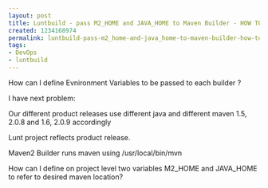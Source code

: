 ```yaml
---
layout: post
title: Luntbuild - pass M2_HOME and JAVA_HOME to Maven Builder - HOW TO?
created: 1234168974
permalink: luntbuild-pass-m2_home-and-java_home-to-maven-builder-how-to
tags:
- DevOps
- luntbuild
---
```

<p>How can I define Evnironment Variables to be passed to each builder ?</p><p>I have next problem:</p><p>Our different product releases use different java and different maven 1.5, 2.0.8 and 1.6, 2.0.9 accordingly</p><p>Lunt project reflects product release.</p><p>Maven2 Builder runs maven using /usr/local/bin/mvn</p><p>How can I define on project level two variables M2_HOME and JAVA_HOME to refer to desired maven location?</p><p>&nbsp;</p><p>&nbsp;</p><p>&nbsp;</p>
